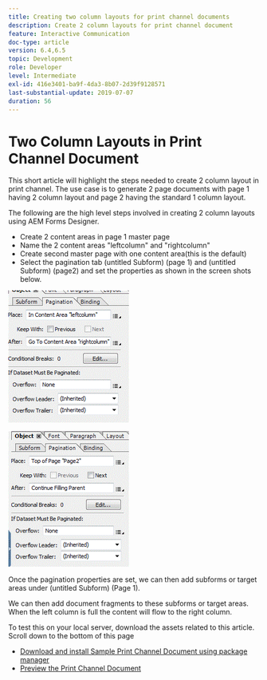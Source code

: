```yaml
---
title: Creating two column layouts for print channel documents
description: Create 2 column layouts for print channel document
feature: Interactive Communication
doc-type: article
version: 6.4,6.5
topic: Development
role: Developer
level: Intermediate
exl-id: 416e3401-ba9f-4da3-8b07-2d39f9128571
last-substantial-update: 2019-07-07
duration: 56
---
```

# Two Column Layouts in Print Channel Document

This short article will highlight the steps needed to create 2 column layout in print channel. The use case is to generate 2 page documents with page 1 having 2 column layout and page 2 having the standard 1 column layout.

The following are the high level steps involved in creating 2 column layouts using AEM Forms Designer.

* Create 2 content areas in page 1 master page
* Name the 2 content areas "leftcolumn" and "rightcolumn"
* Create second master page with one content area(this is the default)
* Select the pagination tab (untitled Subform) (page 1) and (untitled Subform) (page2) and set the properties as shown in the screen shots below.

![page1](assets/untitledsubform_paginationproperties.gif)

![page2](assets/untitled_subformpage2.gif)

Once the pagination properties are set, we can then add subforms or target areas under (untitled Subform) (Page 1). 

We can then add document fragments to these subforms or target areas. When the left column is full the content will flow to the right column.

To test this on your local server, download the assets related to this article. Scroll down to the bottom of this page

* [Download and install Sample Print Channel Document using package manager](assets/print-channel-with-two-column-layout.zip)
* [Preview the Print Channel Document](http://localhost:4502/content/dam/formsanddocuments/2columnlayout/jcr:content?channel=print&mode=preview&dataRef=service%3A%2F%2FFnDTestData&wcmmode=disabled)
